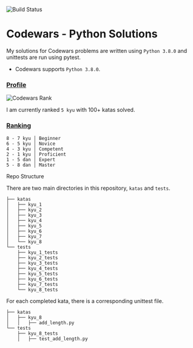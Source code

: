 ![Build Status](https://www.travis-ci.com/ShRenat/Codewars.svg?branch=main)


# Codewars - Python Solutions

My solutions for Codewars problems are written using `Python 3.8.0` and unittests are run using pytest.

* Codewars supports `Python 3.8.0`.

### [Profile](https://www.codewars.com/users/ShRenat)
![Codewars Rank](https://www.codewars.com/users/ShRenat/badges/large)

I am currently ranked `5 kyu` with 100+ katas solved.

### [Ranking](http://www.codewars.com/about)
```
8 - 7 kyu │ Beginner
6 - 5 kyu │ Novice
4 - 3 kyu │ Competent
2 - 1 kyu │ Proficient
1 - 5 dan │ Expert
5 - 8 dan │ Master
```

Repo Structure

There are two main directories in this repository, `katas` and `tests`.
```
├── katas
│   ├── kyu_1
│   ├── kyu_2
│   ├── kyu_3
│   ├── kyu_4
│   ├── kyu_5
│   ├── kyu_6
│   ├── kyu_7
│   └── kyu_8
└── tests
    ├── kyu_1_tests
    ├── kyu_2_tests
    ├── kyu_3_tests
    ├── kyu_4_tests
    ├── kyu_5_tests
    ├── kyu_6_tests
    ├── kyu_7_tests
    └── kyu_8_tests
```

For each completed kata, there is a corresponding unittest file.
```
├── katas
│   ├── kyu_8
│   │   ├── add_length.py
└── tests
    ├── kyu_8_tests
    │   ├── test_add_length.py
```
